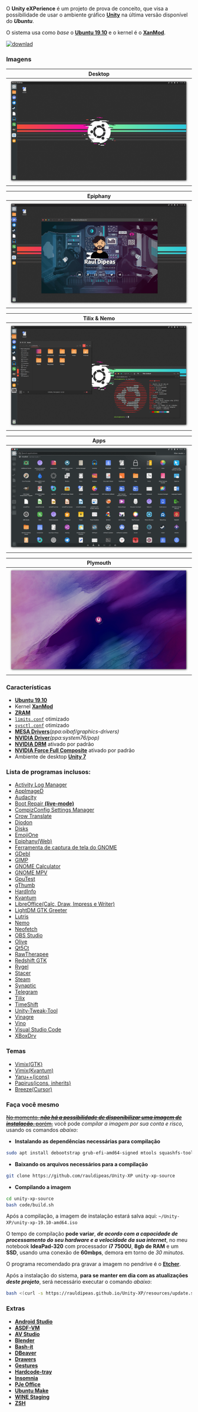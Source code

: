 O **Unity eXPerience** é um projeto de prova de conceito, que visa a possibilidade de usar o ambiente gráfico [**Unity**](https://en.wikipedia.org/wiki/Unity_%28user_interface%29) na última versão disponível do _**Ubuntu**_.

O sistema usa como _base_ o [**Ubuntu 19.10**](https://ubuntu.com) e o kernel é o [**XanMod**](https://xanmod.org/).

[![**downlad**](resources/download.png)](https://github.com/rauldipeas/Unity-XP/releases)

### Imagens

Desktop |
  --- |
[![desktop](screenshots/desktop.png)](screenshots/desktop.png)|

Epiphany |
  --- |
[![epiphany](screenshots/epiphany.png)](screenshots/epiphany.png)|

Tilix & Nemo |
--- |
[![tilix+nemo](screenshots/tilix+nemo.png)](screenshots/tilix+nemo.png)|

Apps |
--- |
[![apps](screenshots/apps.png)](screenshots/apps.png)|

Plymouth |
--- |
[![plymouth](screenshots/plymouth.png)](screenshots/plymouth.png)|

### Características
 - [**Ubuntu 19.10**](https://ubuntu.com)
 - Kernel [**XanMod**](https://xanmod.org/)
 - [**ZRAM**](https://en.wikipedia.org/wiki/Zram)
 - [`limits.conf`](https://github.com/rauldipeas/Unity-XP/blob/master/code/settings/limits.conf) otimizado
 - [`sysctl.conf`](https://github.com/rauldipeas/Unity-XP/blob/master/code/settings/sysctl.conf) otimizado
 - [**MESA Drivers**](https://launchpad.net/~oibaf/+archive/ubuntu/graphics-drivers)_(ppa:oibaf/graphics-drivers)_
 - [**NVIDIA Driver**](https://launchpad.net/~system76/+archive/ubuntu/pop)_(ppa:system76/pop)_
 - [**NVIDIA DRM**](https://github.com/rauldipeas/Unity-XP/blob/master/code/settings/nvidia-drm.conf) ativado por padrão
 - [**NVIDIA Force Full Composite**](https://github.com/rauldipeas/Unity-XP/blob/master/code/settings/nvidia-composite.desktop) ativado por padrão
 - Ambiente de desktop [**Unity 7**](https://en.wikipedia.org/wiki/Unity_%28user_interface%29)

### Lista de programas inclusos:
 - [Activity Log Manager](https://launchpad.net/activity-log-manager)
 - [AppImageD](https://github.com/AppImage/appimaged)
 - [Audacity](https://www.audacityteam.org/)
 - [Boot Repair **(live-mode)**](https://sourceforge.net/projects/boot-repair/)
 - [CompizConfig Settings Manager](https://en.wikipedia.org/wiki/Compiz)
 - [Crow Translate](https://crow-translate.github.io/)
 - [Diodon](https://launchpad.net/diodon)
 - [Disks](https://wiki.gnome.org/Apps/Disks)
 - [EmojiOne](https://www.joypixels.com/)
 - [Epiphany(Web)](https://wiki.gnome.org/Apps/Web)
 - [Ferramenta de captura de tela do GNOME](https://en.wikipedia.org/wiki/GNOME_Screenshot)
 - [GDebI](https://launchpad.net/gdebi)
 - [GIMP](https://www.gimp.org/)
 - [GNOME Calculator](https://wiki.gnome.org/Apps/Calculator)
 - [GNOME MPV](https://celluloid-player.github.io/)
 - [GpuTest](https://www.geeks3d.com/20140304/gputest-0-7-0-opengl-benchmark-win-linux-osx-new-fp64-opengl-4-test-and-online-gpu-database/)
 - [gThumb](https://wiki.gnome.org/Apps/Gthumb)
 - [HardInfo](https://www.berlios.de/software/hardinfo/)
 - [Kvantum](https://github.com/tsujan/Kvantum/tree/master/Kvantum)
 - [LibreOffice(Calc, Draw, Impress e Writer)](https://pt-br.libreoffice.org/)
 - [LightDM GTK Greeter](https://launchpad.net/lightdm-gtk-greeter)
 - [Lutris](https://lutris.net/)
 - [Nemo](https://en.wikipedia.org/wiki/Nemo_%28file_manager%29)
 - [Neofetch](https://github.com/dylanaraps/neofetch)
 - [OBS Studio](https://obsproject.com/)
 - [Olive](https://www.olivevideoeditor.org/)
 - [Qt5Ct](https://sourceforge.net/projects/qt5ct/)
 - [RawTherapee](https://rawtherapee.com/)
 - [Redshift GTK](http://jonls.dk/redshift/)
 - [Rygel](https://wiki.gnome.org/Projects/Rygel/)
 - [Stacer](https://oguzhaninan.github.io/Stacer-Web/)
 - [Steam](https://store.steampowered.com/about/)
 - [Synaptic](http://www.nongnu.org/synaptic/)
 - [Telegram](https://telegram.org/)
 - [Tilix](https://gnunn1.github.io/tilix-web/)
 - [TimeShift](https://teejeetech.in/timeshift/)
 - [Unity-Tweak-Tool](https://launchpad.net/unity-tweak-tool)
 - [Vinagre](https://wiki.gnome.org/Apps/Vinagre/)
 - [Vino](https://help.ubuntu.com/community/VNC/Servers)
 - [Visual Studio Code](https://code.visualstudio.com/)
 - [XBoxDrv](https://xboxdrv.gitlab.io/)

### Temas
  - [Vimix(GTK)](https://vinceliuice.github.io/theme-vimix.html)
  - [Vimix(Kvantum)](https://github.com/vinceliuice/vimix-kde)
  - [Yaru++(icons)](https://github.com/Bonandry/yaru-plus)
  - [Papirus(icons, inherits)](https://github.com/PapirusDevelopmentTeam/papirus-icon-theme/)
  - [Breeze(Cursor)](https://github.com/KDE/breeze)

### Faça você mesmo
[~~No momento, _**não há a possibilidade de disponibilizar uma imagem de instalação**_, porém,~~](https://github.com/rauldipeas/Unity-XP/releases) você pode _compilar a imagem por sua conta e risco_, usando os comandos _abaixo_:

 - **Instalando as dependências necessárias para compilação**
```bash
sudo apt install debootstrap grub-efi-amd64-signed mtools squashfs-tools xorriso
```
 - **Baixando os arquivos necessários para a compilação**
```bash
git clone https://github.com/rauldipeas/Unity-XP unity-xp-source
```

 - **Compilando a imagem**
```bash
cd unity-xp-source
bash code/build.sh
```

Após a compilação, a imagem de instalação estará salva aqui: `~/Unity-XP/unity-xp-19.10-amd64.iso`

O tempo de compilação **pode variar**, _**de acordo com a capacidade de processamento do seu hardware e a velocidade da sua internet**_, no meu notebook **IdeaPad-320** com processador **i7 7500U**, **8gb de RAM** e um **SSD**, usando uma conexão de **60mbps**, demora em torno de _30 minutos_.

O programa recomendado pra gravar a imagem no pendrive é o [**Etcher**](https://www.balena.io/etcher/).

Após a instalação do sistema, **para se manter em dia com as atualizações _deste projeto_**, será necessário executar o comando _abaixo_:

```bash
bash <(curl -s https://rauldipeas.github.io/Unity-XP/resources/update.sh)
```

### Extras
  - [**Android Studio**](https://docs.unityxp.tk/extras/android-studio)
  - [**ASDF-VM**](https://docs.unityxp.tk/extras/asdf-vm)  
  - [**AV Studio**](https://docs.unityxp.tk/extras/av-studio)
  - [**Blender**](https://docs.unityxp.tk/extras/blender)
  - [**Bash-it**](https://docs.unityxp.tk/extras/bash-it)
  - [**DBeaver**](https://docs.unityxp.tk/extras/dbeaver)
  - [**Drawers**](https://docs.unityxp.tk/extras/drawers)
  - [**Gestures**](https://docs.unityxp.tk/extras/gestures)
  - [**Hardcode-tray**](https://docs.unityxp.tk/extras/hardcode-tray)
  - [**Insomnia**](https://docs.unityxp.tk/extras/insomnia)
  - [**PJe Office**](https://docs.unityxp.tk/extras/pjeoffice)
  - [**Ubuntu Make**](https://docs.unityxp.tk/extras/ubuntu-make)
  - [**WINE Staging**](https://docs.unityxp.tk/extras/wine-staging)
  - [**ZSH**](https://docs.unityxp.tk/extras/zsh)
